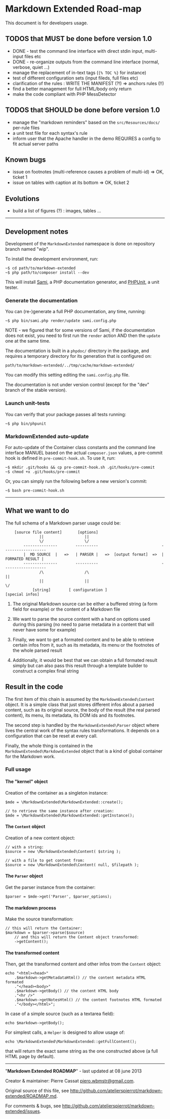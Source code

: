 Markdown Extended Road-map
==========================

This document is for developers usage.


## TODOS that MUST be done before version 1.0

-   DONE - test the command line interface with direct stdin input, multi-input files etc
-   DONE - re-organize outputs from the command line interface (normal, verbose, quiet ...)
-   manage the replacement of in-text tags (`{% TOC %}` for instance)
-   test of different configuration sets (input fileds, full files etc)
-   clarification of the rules : WRITE THE MANIFEST (?!) => anchors rules (!!)
-   find a better management for full HTML/body only return
-   make the code compliant with PHP MessDetector

## TODOS that SHOULD be done before version 1.0

-   manage the "markdown reminders" based on the `src/Resources/docs/` per-rule files
-   a unit test file for each syntax's rule
-   inform user that the Apache handler in the demo REQUIRES a config to fit actual server paths

## Known bugs

-   issue on footnotes (multi-reference causes a problem of multi-id) => OK, ticket 1
-   issue on tables with caption at its bottom => OK, ticket 2

## Evolutions

-   build a list of figures (?) : images, tables ...


----


## Development notes

Development of the `MarkdownExtended` namespace is done on repository branch named "wip".

To install the development environment, run:

    ~$ cd path/to/markdown-extended
    ~$ php path/to/composer install --dev

This will install [Sami](http://github.com/fabpot/sami), a PHP documentation generator, and
[PHPUnit](http://github.com/sebastianbergmann/phpunit/), a unit tester.

### Generate the documentation

You can (re-)generate a full PHP documentation, any time, running:

    ~$ php bin/sami.php render/update sami.config.php

NOTE - we figured that for some versions of Sami, if the documentation does not exist, you
need to first run the `render` action AND then the `update` one at the same time.

The documentation is built in a `phpdoc/` directory in the package, and requires a temporary
directory for its generation that is configured on:

    path/to/markdown-extended/../tmp/cache/markdown-extended/

You can modify this setting editing the `sami.config.php` file.

The documentation is not under version control (except for the "dev" branch of the stable
version).

### Launch unit-tests

You can verify that your package passes all tests running:

    ~$ php bin/phpunit

### MarkdownExtended auto-update

For auto-update of the Container class constants and the command line interface MANUEL based
on the actual `composer.json` values, a pre-commit hook is defined in `pre-commit-hook.sh`.
To use it, run:

    ~$ mkdir .git/hooks && cp pre-commit-hook.sh .git/hooks/pre-commit
    ~$ chmod +x .git/hooks/pre-commit

Or, you can simply run the following before a new version's commit:

    ~$ bash pre-commit-hook.sh


----


## What we want to do


The full schema of a Markdown parser usage could be:

        [source file content]       [options]    
                   ||                  ||
                   \/                  \/
            ---------------        ----------                            -------------------
            |  MD SOURCE  |   =>   | PARSER |   =>  [output format]  =>  | FORMATED RESULT |
            ---------------        ----------                            -------------------
                   /\                  /\                                         ||
                   ||                  ||                                         \/
                [string]        [ configuration ]                           [special infos]

1.  The original Markdown source can be either a buffered string (a form field for example)
    or the content of a Markdown file

2.  We want to parse the source content with a hand on options used during this parsing
    (no need to parse metadata in a content that will never have some for example)

3.  Finally, we want to get a formated content and to be able to retrieve certain infos
    from it, such as its metadata, its menu or the footnotes of the whole parsed result

4.  Additionally, it would be best that we can obtain a full formated result simply but
    can also pass this result through a template builder to construct a complex final string

## Result in the code

The first item of this chain is assumed by the `MarkdownExtended\Content` object.
It is a simple class that just stores different infos about a parsed content, such as its 
original source, the body of the result (the real parsed content), its menu, its metadata, 
its DOM ids and its footnotes.

The second step is handled by the `MarkdownExtended\Parser` object where lives the central
work of the syntax rules transformations. It depends on a configuration that can be reset
at every call.

Finally, the whole thing is contained in the `MarkdownExtended\MarkdownExtended` object
that is a kind of global container for the Markdown work.

### Full usage

#### The "kernel" object

Creation of the container as a singleton instance:

    $mde = \MarkdownExtended\MarkdownExtended::create();

    // to retrieve the same instance after creation:
    $mde = \MarkdownExtended\MarkdownExtended::getInstance();

#### The `Content` object

Creation of a new content object:

    // with a string:
    $source = new \MarkdownExtended\Content( $string );

    // with a file to get content from:
    $source = new \MarkdownExtended\Content( null, $filepath );

#### The `Parser` object

Get the parser instance from the container:

    $parser = $mde->get('Parser', $parser_options);    

#### The markdown process

Make the source transformation:

    // this will return the Container:
    $markdown = $parser->parse($source)
        // and this will return the Content object transformed:
        ->getContent();

#### The transformed content

Then, get the transformed content and other infos trom the `Content` object:

    echo "<html><head>"
        .$markdown->getMetadataHtml() // the content metadata HTML formated
        ."</head><body>"
        .$markdown->getBody() // the content HTML body
        ."<hr />"
        .$markdown->getNotesHtml() // the content footnotes HTML formated
        ."</body></html>";

In case of a simple source (such as a textarea field):

    echo $markdown->getBody();

For simplest calls, a `Helper` is designed to allow usage of:

    echo \MarkdownExtended\MarkdownExtended::getFullContent();

that will return the exact same string as the one constructed above (a full HTML page
by default).


----
"**Markdown Extended ROADMAP**" - last updated at 08 june 2013

Creator & maintainer: Pierre Cassat <piero.wbmstr@gmail.com>.

Original source of this file, see <http://github.com/atelierspierrot/markdown-extended/ROADMAP.md>.

For comments & bugs, see <http://github.com/atelierspierrot/markdown-extended/issues>.
